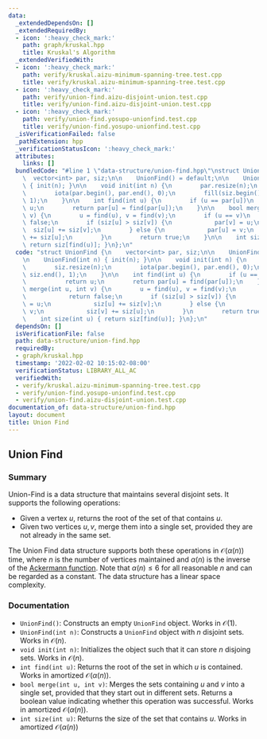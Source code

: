 ```yaml
---
data:
  _extendedDependsOn: []
  _extendedRequiredBy:
  - icon: ':heavy_check_mark:'
    path: graph/kruskal.hpp
    title: Kruskal's Algorithm
  _extendedVerifiedWith:
  - icon: ':heavy_check_mark:'
    path: verify/kruskal.aizu-minimum-spanning-tree.test.cpp
    title: verify/kruskal.aizu-minimum-spanning-tree.test.cpp
  - icon: ':heavy_check_mark:'
    path: verify/union-find.aizu-disjoint-union.test.cpp
    title: verify/union-find.aizu-disjoint-union.test.cpp
  - icon: ':heavy_check_mark:'
    path: verify/union-find.yosupo-unionfind.test.cpp
    title: verify/union-find.yosupo-unionfind.test.cpp
  _isVerificationFailed: false
  _pathExtension: hpp
  _verificationStatusIcon: ':heavy_check_mark:'
  attributes:
    links: []
  bundledCode: "#line 1 \"data-structure/union-find.hpp\"\nstruct UnionFind {\n  \
    \  vector<int> par, siz;\n\n    UnionFind() = default;\n\n    UnionFind(int n)\
    \ { init(n); }\n\n    void init(int n) {\n        par.resize(n);\n        siz.resize(n);\n\
    \        iota(par.begin(), par.end(), 0);\n        fill(siz.begin(), siz.end(),\
    \ 1);\n    }\n\n    int find(int u) {\n        if (u == par[u])\n            return\
    \ u;\n        return par[u] = find(par[u]);\n    }\n\n    bool merge(int u, int\
    \ v) {\n        u = find(u), v = find(v);\n        if (u == v)\n            return\
    \ false;\n        if (siz[u] > siz[v]) {\n            par[v] = u;\n          \
    \  siz[u] += siz[v];\n        } else {\n            par[u] = v;\n            siz[v]\
    \ += siz[u];\n        }\n        return true;\n    }\n\n    int size(int u) {\
    \ return siz[find(u)]; }\n};\n"
  code: "struct UnionFind {\n    vector<int> par, siz;\n\n    UnionFind() = default;\n\
    \n    UnionFind(int n) { init(n); }\n\n    void init(int n) {\n        par.resize(n);\n\
    \        siz.resize(n);\n        iota(par.begin(), par.end(), 0);\n        fill(siz.begin(),\
    \ siz.end(), 1);\n    }\n\n    int find(int u) {\n        if (u == par[u])\n \
    \           return u;\n        return par[u] = find(par[u]);\n    }\n\n    bool\
    \ merge(int u, int v) {\n        u = find(u), v = find(v);\n        if (u == v)\n\
    \            return false;\n        if (siz[u] > siz[v]) {\n            par[v]\
    \ = u;\n            siz[u] += siz[v];\n        } else {\n            par[u] =\
    \ v;\n            siz[v] += siz[u];\n        }\n        return true;\n    }\n\n\
    \    int size(int u) { return siz[find(u)]; }\n};\n"
  dependsOn: []
  isVerificationFile: false
  path: data-structure/union-find.hpp
  requiredBy:
  - graph/kruskal.hpp
  timestamp: '2022-02-02 10:15:02-08:00'
  verificationStatus: LIBRARY_ALL_AC
  verifiedWith:
  - verify/kruskal.aizu-minimum-spanning-tree.test.cpp
  - verify/union-find.yosupo-unionfind.test.cpp
  - verify/union-find.aizu-disjoint-union.test.cpp
documentation_of: data-structure/union-find.hpp
layout: document
title: Union Find
---
```


## Union Find

### Summary

Union-Find is a data structure that maintains several disjoint sets. It supports the following operations:
- Given a vertex $u$, returns the root of the set of that contains $u$.
- Given two vertices $u, v$, merge them into a single set, provided they are not already in the same set.

The Union Find data structure supports both these operations in $\mathcal{O}(\alpha(n))$ time, where $n$ is the number of vertices maintained and $\alpha(n)$ is the inverse of the [Ackermann function](https://en.wikipedia.org/wiki/Ackermann_function). Note that $\alpha(n) \leq 6$ for all reasonable $n$ and can be regarded as a constant. The data structure has a linear space complexity.

### Documentation

- `UnionFind()`: Constructs an empty `UnionFind` object. Works in $\mathcal{O}(1)$.
- `UnionFind(int n)`: Constructs a `UnionFind` object with $n$ disjoint sets. Works in $\mathcal{O}(n)$.
- `void init(int n)`: Initializes the object such that it can store $n$ disjoing sets. Works in $\mathcal{O}(n)$.  
- `int find(int u)`: Returns the root of the set in which $u$ is contained. Works in amortized $\mathcal{O}(\alpha(n))$.
- `bool merge(int u, int v)`: Merges the sets containing $u$ and $v$ into a single set, provided that they start out in different sets. Returns a boolean value indicating whether this operation was successful. Works in amortized $\mathcal{O}(\alpha(n))$.
- `int size(int u)`: Returns the size of the set that contains $u$. Works in amortized $\mathcal{O}(\alpha(n))$
